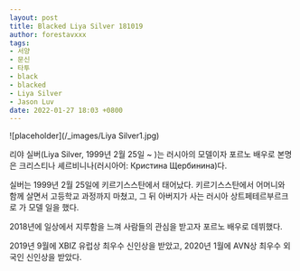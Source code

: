 ```yaml
---
layout: post
title: Blacked Liya Silver 181019 
author: forestavxxx
tags:
- 서양
- 문신
- 타투
- black
- blacked
- Liya Silver
- Jason Luv
date: 2022-01-27 18:03 +0800
---
```


![placeholder](/_images/Liya Silver1.jpg)

리야 실버(Liya Silver, 1999년 2월 25일 ~ )는 러시아의 모델이자 포르노 배우로 본명은 크리스티나 셰르비니나(러시아어: Кристина Щербинина)다.



실버는 1999년 2월 25일에 키르기스스탄에서 태어났다. 키르기스스탄에서 어머니와 함께 살면서 고등학교 과정까지 마쳤고, 그 뒤 아버지가 사는 러시아 상트페테르부르크로 가 모델 일을 했다.



2018년에 일상에서 지루함을 느껴 사람들의 관심을 받고자 포르노 배우로 데뷔했다.



2019년 9월에 XBIZ 유럽상 최우수 신인상을 받았고, 2020년 1월에 AVN상 최우수 외국인 신인상을 받았다.
